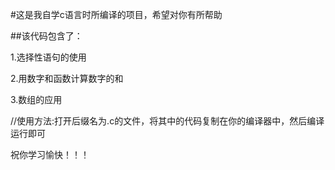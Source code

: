 \#这是我自学c语言时所编译的项目，希望对你有所帮助



\##该代码包含了：

1\.选择性语句的使用

2\.用数字和函数计算数字的和

3\.数组的应用



//使用方法:打开后缀名为.c的文件，将其中的代码复制在你的编译器中，然后编译运行即可



祝你学习愉快！！！



